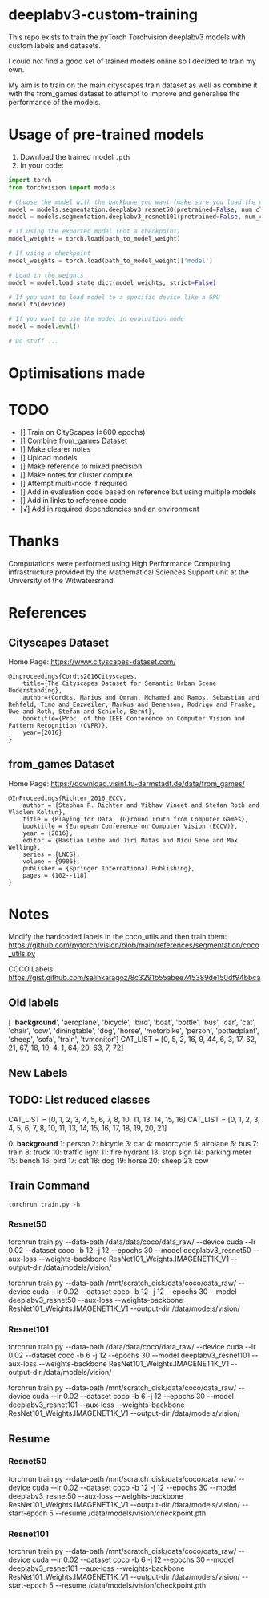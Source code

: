 # deeplabv3-custom-training
This repo exists to train the pyTorch Torchvision deeplabv3 models with custom labels and datasets.

I could not find a good set of trained models online so I decided to train my own.

My aim is to train on the main cityscapes train dataset as well as combine it with the from_games dataset to attempt to improve and generalise the performance of the models.

# Usage of pre-trained models
1. Download the trained model `.pth`
2. In your code:

```python
import torch
from torchvision import models

# Choose the model with the backbone you want (make sure you load the correct weights for the correct backbone)
model = models.segmentation.deeplabv3_resnet50(pretrained=False, num_classes=num_classes)
model = models.segmentation.deeplabv3_resnet101(pretrained=False, num_classes=num_classes)

# If using the exported model (not a checkpoint)
model_weights = torch.load(path_to_model_weight)

# If using a checkpoint
model_weights = torch.load(path_to_model_weight)['model']

# Load in the weights
model = model.load_state_dict(model_weights, strict=False)

# If you want to load model to a specific device like a GPU
model.to(device)

# If you want to use the model in evaluation mode
model = model.eval()

# Do stuff ...
```

# Optimisations made


# TODO
- [] Train on CityScapes (±600 epochs)
- [] Combine from_games Dataset
- [] Make clearer notes
- [] Upload models
- [] Make reference to mixed precision
- [] Make notes for cluster compute
- [] Attempt multi-node if required
- [] Add in evaluation code based on reference but using multiple models
- [] Add in links to reference code
- [√] Add in required dependencies and an environment

# Thanks
Computations were performed using High Performance Computing infrastructure provided by the Mathematical Sciences Support unit at the University of the Witwatersrand.

# References
## Cityscapes Dataset
Home Page: https://www.cityscapes-dataset.com/
```
@inproceedings{Cordts2016Cityscapes,
    title={The Cityscapes Dataset for Semantic Urban Scene Understanding},
    author={Cordts, Marius and Omran, Mohamed and Ramos, Sebastian and Rehfeld, Timo and Enzweiler, Markus and Benenson, Rodrigo and Franke, Uwe and Roth, Stefan and Schiele, Bernt},
    booktitle={Proc. of the IEEE Conference on Computer Vision and Pattern Recognition (CVPR)},
    year={2016}
}
```

## from_games Dataset
Home Page: https://download.visinf.tu-darmstadt.de/data/from_games/

```
@InProceedings{Richter_2016_ECCV,
    author = {Stephan R. Richter and Vibhav Vineet and Stefan Roth and Vladlen Koltun},
    title = {Playing for Data: {G}round Truth from Computer Games},
    booktitle = {European Conference on Computer Vision (ECCV)},
    year = {2016},
    editor = {Bastian Leibe and Jiri Matas and Nicu Sebe and Max Welling},
    series = {LNCS},
    volume = {9906},
    publisher = {Springer International Publishing},
    pages = {102--118}
}
```

# Notes
Modify the hardcoded labels in the coco_utils and then train them: https://github.com/pytorch/vision/blob/main/references/segmentation/coco_utils.py

COCO Labels:
https://gist.github.com/salihkaragoz/8c3291b55abee745389de150df94bbca

## Old labels
[   '__background__', 'aeroplane', 'bicycle', 'bird', 'boat', 'bottle', 'bus',
    'car', 'cat', 'chair', 'cow', 'diningtable', 'dog', 'horse', 'motorbike',
    'person', 'pottedplant', 'sheep', 'sofa', 'train', 'tvmonitor']
CAT_LIST = [0, 5, 2, 16, 9, 44, 6, 3, 17, 62, 21, 67, 18, 19, 4, 1, 64, 20, 63, 7, 72]

## New Labels
## TODO: List reduced classes
CAT_LIST = [0, 1, 2, 3, 4, 5, 6, 7, 8, 10, 11, 13, 14, 15, 16]
CAT_LIST = [0, 1, 2, 3, 4, 5, 6, 7, 8, 10, 11, 13, 14, 15, 16, 17, 18, 19, 20, 21]

0: __background__
1: person
2: bicycle
3: car
4: motorcycle
5: airplane
6: bus
7: train
8: truck
10: traffic light
11: fire hydrant
13: stop sign
14: parking meter
15: bench
16: bird
17: cat
18: dog
19: horse
20: sheep
21: cow

## Train Command
`torchrun train.py -h`

### Resnet50
torchrun train.py --data-path /data/data/coco/data_raw/ --device cuda --lr 0.02 --dataset coco -b 12 -j 12 --epochs 30 --model deeplabv3_resnet50 --aux-loss --weights-backbone ResNet101_Weights.IMAGENET1K_V1 --output-dir /data/models/vision/

torchrun train.py --data-path /mnt/scratch_disk/data/coco/data_raw/ --device cuda --lr 0.02 --dataset coco -b 12 -j 12 --epochs 30 --model deeplabv3_resnet50 --aux-loss --weights-backbone ResNet101_Weights.IMAGENET1K_V1 --output-dir /data/models/vision/

### Resnet101
torchrun train.py --data-path /data/data/coco/data_raw/ --device cuda --lr 0.02 --dataset coco -b 6 -j 12 --epochs 30 --model deeplabv3_resnet101 --aux-loss --weights-backbone ResNet101_Weights.IMAGENET1K_V1 --output-dir /data/models/vision/

torchrun train.py --data-path /mnt/scratch_disk/data/coco/data_raw/ --device cuda --lr 0.02 --dataset coco -b 6 -j 12 --epochs 30 --model deeplabv3_resnet101 --aux-loss --weights-backbone ResNet101_Weights.IMAGENET1K_V1 --output-dir /data/models/vision/

## Resume
### Resnet50
torchrun train.py --data-path /mnt/scratch_disk/data/coco/data_raw/ --device cuda --lr 0.02 --dataset coco -b 12 -j 12 --epochs 30 --model deeplabv3_resnet50 --aux-loss --weights-backbone ResNet101_Weights.IMAGENET1K_V1 --output-dir /data/models/vision/ --start-epoch 5 --resume /data/models/vision/checkpoint.pth

### Resnet101
torchrun train.py --data-path /mnt/scratch_disk/data/coco/data_raw/ --device cuda --lr 0.02 --dataset coco -b 6 -j 12 --epochs 30 --model deeplabv3_resnet101 --aux-loss --weights-backbone ResNet101_Weights.IMAGENET1K_V1 --output-dir /data/models/vision/ --start-epoch 5 --resume /data/models/vision/checkpoint.pth
